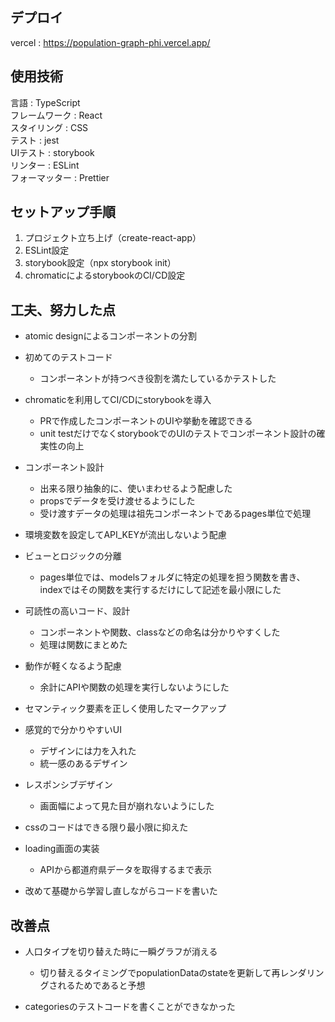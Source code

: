 ## デプロイ
vercel : https://population-graph-phi.vercel.app/
## 使用技術
言語 : TypeScript<br>
フレームワーク : React<br>
スタイリング : CSS<br>
テスト : jest<br>
UIテスト : storybook<br>
リンター : ESLint<br>
フォーマッター : Prettier<br>

## セットアップ手順
1. プロジェクト立ち上げ（create-react-app）
2. ESLint設定
3. storybook設定（npx storybook init）
4. chromaticによるstorybookのCI/CD設定

## 工夫、努力した点
- atomic designによるコンポーネントの分割
    
- 初めてのテストコード
  - コンポーネントが持つべき役割を満たしているかテストした
    
- chromaticを利用してCI/CDにstorybookを導入
  - PRで作成したコンポーネントのUIや挙動を確認できる
  - unit testだけでなくstorybookでのUIのテストでコンポーネント設計の確実性の向上
    
- コンポーネント設計
  - 出来る限り抽象的に、使いまわせるよう配慮した
  - propsでデータを受け渡せるようにした
  - 受け渡すデータの処理は祖先コンポーネントであるpages単位で処理
    
- 環境変数を設定してAPI_KEYが流出しないよう配慮
  
- ビューとロジックの分離
  - pages単位では、modelsフォルダに特定の処理を担う関数を書き、indexではその関数を実行するだけにして記述を最小限にした
    
- 可読性の高いコード、設計
  - コンポーネントや関数、classなどの命名は分かりやすくした
  - 処理は関数にまとめた
    
- 動作が軽くなるよう配慮
  - 余計にAPIや関数の処理を実行しないようにした

- セマンティック要素を正しく使用したマークアップ

- 感覚的で分かりやすいUI
  - デザインには力を入れた
  - 統一感のあるデザイン

- レスポンシブデザイン
  - 画面幅によって見た目が崩れないようにした

- cssのコードはできる限り最小限に抑えた

- loading画面の実装
  - APIから都道府県データを取得するまで表示

- 改めて基礎から学習し直しながらコードを書いた

## 改善点
- 人口タイプを切り替えた時に一瞬グラフが消える
  - 切り替えるタイミングでpopulationDataのstateを更新して再レンダリングされるためであると予想

- categoriesのテストコードを書くことができなかった
